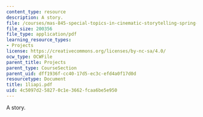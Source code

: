 ```yaml
---
content_type: resource
description: A story.
file: /courses/mas-845-special-topics-in-cinematic-storytelling-spring-2004/4c5097d258270c1e3662fcaa6be5e950_1liapi.pdf
file_size: 200356
file_type: application/pdf
learning_resource_types:
- Projects
license: https://creativecommons.org/licenses/by-nc-sa/4.0/
ocw_type: OCWFile
parent_title: Projects
parent_type: CourseSection
parent_uid: dff1936f-cc40-17d5-ec3c-efd4a0f17d0d
resourcetype: Document
title: 1liapi.pdf
uid: 4c5097d2-5827-0c1e-3662-fcaa6be5e950
---
```

A story.
